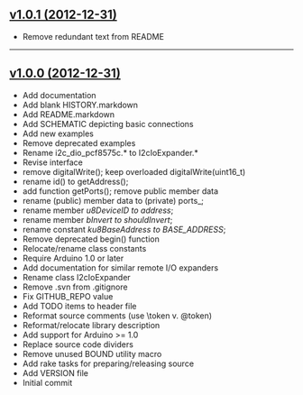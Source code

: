 ## [v1.0.1 (2012-12-31)](/4-20ma/I2cDiscreteIoExpander/tree/v1.0.1)
- Remove redundant text from README

---
## [v1.0.0 (2012-12-31)](/4-20ma/I2cDiscreteIoExpander/tree/v1.0.0)
- Add documentation
- Add blank HISTORY.markdown
- Add README.markdown
- Add SCHEMATIC depicting basic connections
- Add new examples
- Remove deprecated examples
- Rename i2c_dio_pcf8575c.* to I2cIoExpander.*
- Revise interface
- remove digitalWrite(); keep overloaded digitalWrite(uint16_t)
- rename id() to getAddress();
- add function getPorts(); remove public member data
- rename (public) member data to (private) ports_;
- rename member _u8DeviceID to address_;
- rename member _bInvert to shouldInvert_;
- rename constant _ku8BaseAddress to BASE_ADDRESS_;
- Remove deprecated begin() function
- Relocate/rename class constants
- Require Arduino 1.0 or later
- Add documentation for similar remote I/O expanders
- Rename class I2cIoExpander
- Remove .svn from .gitignore
- Fix GITHUB_REPO value
- Add TODO items to header file
- Reformat source comments (use \token v. @token)
- Reformat/relocate library description
- Add support for Arduino >= 1.0
- Replace source code dividers
- Remove unused BOUND utility macro
- Add rake tasks for preparing/releasing source
- Add VERSION file
- Initial commit
